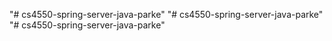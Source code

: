 "# cs4550-spring-server-java-parke" 
"# cs4550-spring-server-java-parke" 
"# cs4550-spring-server-java-parke" 
